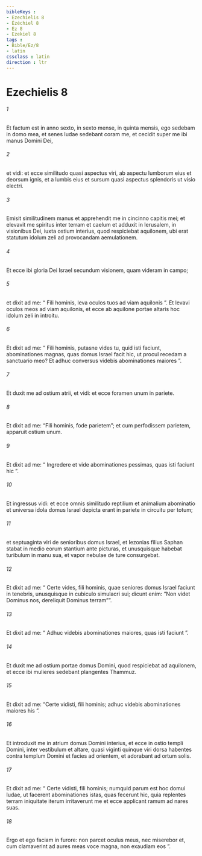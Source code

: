 ```yaml
---
bibleKeys : 
- Ezechielis 8
- Ézéchiel 8
- Ez 8
- Ezekiel 8
tags : 
- Bible/Ez/8
- latin
cssclass : latin
direction : ltr
---
```


# Ezechielis 8

###### 1
Et factum est in anno sexto, in sexto mense, in quinta mensis, ego sedebam in domo mea, et senes Iudae sedebant coram me, et cecidit super me ibi manus Domini Dei, 
###### 2
et vidi: et ecce similitudo quasi aspectus viri, ab aspectu lumborum eius et deorsum ignis, et a lumbis eius et sursum quasi aspectus splendoris ut visio electri. 
###### 3
Emisit similitudinem manus et apprehendit me in cincinno capitis mei; et elevavit me spiritus inter terram et caelum et adduxit in Ierusalem, in visionibus Dei, iuxta ostium interius, quod respiciebat aquilonem, ubi erat statutum idolum zeli ad provocandam aemulationem. 
###### 4
Et ecce ibi gloria Dei Israel secundum visionem, quam videram in campo; 
###### 5
et dixit ad me: “ Fili hominis, leva oculos tuos ad viam aquilonis ”. Et levavi oculos meos ad viam aquilonis, et ecce ab aquilone portae altaris hoc idolum zeli in introitu. 
###### 6
Et dixit ad me: “ Fili hominis, putasne vides tu, quid isti faciunt, abominationes magnas, quas domus Israel facit hic, ut procul recedam a sanctuario meo? Et adhuc conversus videbis abominationes maiores ”.
###### 7
Et duxit me ad ostium atrii, et vidi: et ecce foramen unum in pariete. 
###### 8
Et dixit ad me: “Fili hominis, fode parietem”; et cum perfodissem parietem, apparuit ostium unum. 
###### 9
Et dixit ad me: “ Ingredere et vide abominationes pessimas, quas isti faciunt hic ”. 
###### 10
Et ingressus vidi: et ecce omnis similitudo reptilium et animalium abominatio et universa idola domus Israel depicta erant in pariete in circuitu per totum; 
###### 11
et septuaginta viri de senioribus domus Israel, et Iezonias filius Saphan stabat in medio eorum stantium ante picturas, et unusquisque habebat turibulum in manu sua, et vapor nebulae de ture consurgebat. 
###### 12
Et dixit ad me: “ Certe vides, fili hominis, quae seniores domus Israel faciunt in tenebris, unusquisque in cubiculo simulacri sui; dicunt enim: “Non videt Dominus nos, dereliquit Dominus terram””. 
###### 13
Et dixit ad me: “ Adhuc videbis abominationes maiores, quas isti faciunt ”.
###### 14
Et duxit me ad ostium portae domus Domini, quod respiciebat ad aquilonem, et ecce ibi mulieres sedebant plangentes Thammuz. 
###### 15
Et dixit ad me: “Certe vidisti, fili hominis; adhuc videbis abominationes maiores his ”.
###### 16
Et introduxit me in atrium domus Domini interius, et ecce in ostio templi Domini, inter vestibulum et altare, quasi viginti quinque viri dorsa habentes contra templum Domini et facies ad orientem, et adorabant ad ortum solis. 
###### 17
Et dixit ad me: “ Certe vidisti, fili hominis; numquid parum est hoc domui Iudae, ut facerent abominationes istas, quas fecerunt hic, quia replentes terram iniquitate iterum irritaverunt me et ecce applicant ramum ad nares suas. 
###### 18
Ergo et ego faciam in furore: non parcet oculus meus, nec miserebor et, cum clamaverint ad aures meas voce magna, non exaudiam eos ”.
